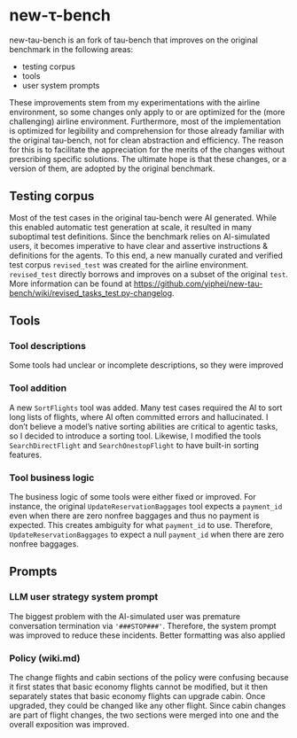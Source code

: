 # new-**τ-bench**

new-tau-bench is an fork of tau-bench that improves on the original benchmark in the following areas:

- testing corpus
- tools
- user system prompts

These improvements stem from my experimentations with the airline environment, so some changes only apply to or are optimized for the (more challenging) airline environment. Furthermore, most of the implementation is optimized for legibility and comprehension for those already familiar with the original tau-bench, not for clean abstraction and efficiency. The reason for this is to facilitate the appreciation for the merits of the changes without prescribing specific solutions. The ultimate hope is that these changes, or a version of them, are adopted by the original benchmark.

## Testing corpus

Most of the test cases in the original tau-bench were AI generated. While this enabled automatic test generation at scale, it resulted in many suboptimal test definitions. Since the benchmark relies on AI-simulated users, it becomes imperative to have clear and assertive instructions & definitions for the agents. To this end, a new manually curated and verified test corpus `revised_test` was created for the airline environment. `revised_test` directly borrows and improves on a subset of the original `test`. More information can be found at https://github.com/yiphei/new-tau-bench/wiki/revised_tasks_test.py-changelog. 

## Tools

### Tool descriptions

Some tools had unclear or incomplete descriptions, so they were improved

### Tool addition

A new `SortFlights` tool was added. Many test cases required the AI to sort long lists of flights, where AI often committed errors and hallucinated. I don’t believe a model’s native sorting abilities are critical to agentic tasks, so I decided to introduce a sorting tool. Likewise, I modified the tools `SearchDirectFlight` and `SearchOnestopFlight` to have built-in sorting features.

### Tool business logic

The business logic of some tools were either fixed or improved. For instance, the original `UpdateReservationBaggages` tool expects a `payment_id` even when there are zero nonfree baggages and thus no payment is expected. This creates ambiguity for what `payment_id` to use. Therefore, `UpdateReservationBaggages` to expect a null `payment_id` when there are zero nonfree baggages.

## Prompts

### LLM user strategy system prompt

The biggest problem with the AI-simulated user was premature conversation termination via `'###STOP###'`. Therefore, the system prompt was improved to reduce these incidents. Better formatting was also applied

### Policy (wiki.md)

The change flights and cabin sections of the policy were confusing because it first states that basic economy flights cannot be modified, but it then separately states that basic economy flights can upgrade cabin. Once upgraded, they could be changed like any other flight. Since cabin changes are part of flight changes, the two sections were merged into one and the overall exposition was improved.